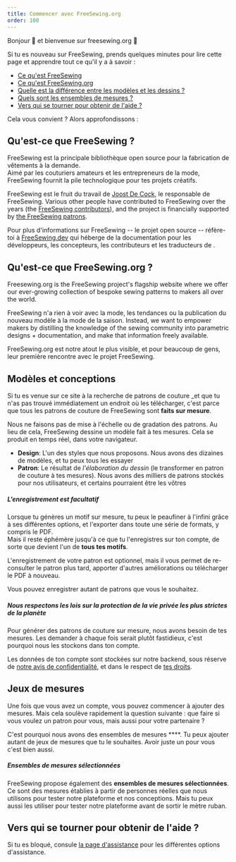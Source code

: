 ```yaml
---
title: Commencer avec FreeSewing.org
order: 100
---
```


Bonjour 👋 et bienvenue sur freesewing.org 🙂

Si tu es nouveau sur FreeSewing, prends quelques minutes pour lire cette page et apprendre tout ce qu'il y a à savoir :

- [Ce qu'est FreeSewing](#what-is-freesewing)
- [Ce qu'est FreeSewing.org](#what-is-freesewingorg)
- [Quelle est la différence entre les modèles et les dessins ?](#patterns-vs-designs)
- [Quels sont les ensembles de mesures ?](#measurements-sets)
- [Vers qui se tourner pour obtenir de l'aide ?](#where-to-turn-to-for-help)

Cela vous convient ? Alors approfondissons :

## Qu'est-ce que FreeSewing ?

FreeSewing est la principale bibliothèque open source [](https://github.com/freesewing) pour la fabrication de vêtements à la demande.  
Aimé par les couturiers amateurs et les entrepreneurs de la mode, FreeSewing fournit la pile technologique pour tes projets créatifs.

FreeSewing est le fruit du travail de [Joost De Cock](https://github.com/joostdecock), le responsable de FreeSewing. Various other people have contributed to FreeSewing over the years (the [FreeSewing contributors](/contributors)), and the project is financially supported by [the FreeSewing patrons](/patrons).

<Tip>

Pour plus d'informations sur FreeSewing -- le projet open source -- réfère-toi à
[FreeSewing.dev](https://freesewing.dev/) qui héberge de la documentation pour les développeurs, les concepteurs, les contributeurs et les traducteurs de
.

</Tip>

## Qu'est-ce que FreeSewing.org ?

Freesewing.org is the FreeSewing project's flagship website where we offer our ever-growing collection of bespoke sewing patterns to makers all over the world.

FreeSewing n'a rien à voir avec la mode, les tendances ou la publication du nouveau modèle à la mode de la saison. Instead, we want to empower makers by distilling the knowledge of the sewing community into parametric designs + documentation, and make that information freely available.

FreeSewing.org est notre atout le plus visible, et pour beaucoup de gens, leur première rencontre avec le projet FreeSewing.

## Modèles et conceptions

</em> Si tu es venue sur ce site à la recherche de patrons de couture _et que tu n'as pas trouvé immédiatement un endroit où les télécharger, c'est parce que tous les patrons de couture de FreeSewing sont **faits sur mesure**.</p>

Nous ne faisons pas de mise à l'échelle ou de gradation des patrons. Au lieu de cela, FreeSewing dessine un modèle fait à tes mesures. Cela se produit en temps réel, dans votre navigateur.

- **Design**: L'un des styles que nous proposons. Nous avons des dizaines de modèles, et tu peux tous les essayer
- **Patron**: Le résultat de *l'élaboration du dessin* (le transformer en patron de couture à tes mesures). Nous avons des milliers de patrons stockés pour nos utilisateurs, et certains pourraient être les vôtres

<Tip>

##### L'enregistrement est facultatif

Lorsque tu génères un motif sur mesure, tu peux le peaufiner à l'infini grâce à ses différentes options,
et l'exporter dans toute une série de formats, y compris le PDF.  
Mais il reste éphémère jusqu'à ce que tu l'enregistres sur ton compte, de sorte que
devient l'un de **tous tes motifs**.

L'enregistrement de votre patron est optionnel, mais il vous permet de re-consulter le patron plus tard, apporter d'autres améliorations ou télécharger le PDF à nouveau.

Vous pouvez enregistrer autant de patrons que vous le souhaitez.

</Tip>

<Note>

##### Nous respectons les lois sur la protection de la vie privée les plus strictes de la planète
Pour générer des patrons de couture sur mesure, nous avons besoin de tes mesures.
Les demander à chaque fois serait plutôt fastidieux, c'est pourquoi nous les stockons dans ton compte.

Les données de ton compte sont stockées sur notre backend, sous réserve de [notre avis de confidentialité](/docs/about/privacy),
et dans le respect de [tes droits](docs/about/rights/).

</Note>

## Jeux de mesures

Une fois que vous avez un compte, vous pouvez commencer à ajouter des mesures. Mais cela soulève rapidement la question suivante : que faire si vous voulez un patron pour vous, mais aussi pour votre partenaire ?

C'est pourquoi nous avons des ensembles de mesures ****. Tu peux ajouter autant de jeux de mesures que tu le souhaites. Avoir juste un pour vous c'est bien aussi.

<Tip>

##### Ensembles de mesures sélectionnées

FreeSewing propose également des **ensembles de mesures sélectionnées**. Ce sont des mesures établies à partir de personnes réelles que nous utilisons pour tester notre plateforme et nos conceptions. Mais tu peux aussi les utiliser pour tester notre plateforme avant de sortir le mètre ruban.

</Tip>

## Vers qui se tourner pour obtenir de l'aide ?

Si tu es bloqué, consule [la page d'assistance](/support/) pour les différentes options d'assistance.


